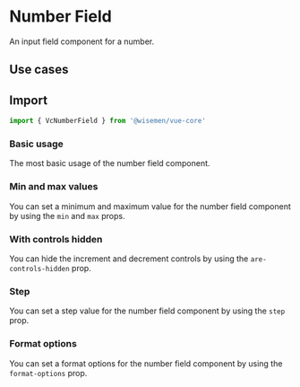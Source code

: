 # Number Field

An input field component for a number.

## Use cases

<BulletList
  :items="[
    {
      description: 'When you want to allow users to input a number.',
      variant: 'good',
    },
    {
      description: 'When you want to allow users to input a phone number.',
      variant: 'bad',
      link: {
        label: 'Phone Number Field',
        href: '/vue-core/components/input-field/phone-number-field',
      },
    },
  ]"
/>

## Import

```ts
import { VcNumberField } from '@wisemen/vue-core'
```

<!-- @include: ./number-field-meta.md -->

### Basic usage
The most basic usage of the number field component.

<ComponentPreview name="number-field/basic" />

### Min and max values
You can set a minimum and maximum value for the number field component by using the `min` and `max` props.

<ComponentPreview name="number-field/min-max" />

### With controls hidden
You can hide the increment and decrement controls by using the `are-controls-hidden` prop.

<ComponentPreview name="number-field/with-controls-hidden" />

### Step
You can set a step value for the number field component by using the `step` prop.

<ComponentPreview name="number-field/step" />

### Format options
You can set a format options for the number field component by using the `format-options` prop.

<ComponentPreview name="number-field/format-options" />